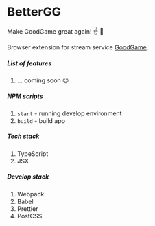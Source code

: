 # BetterGG
Make GoodGame great again! :point_up: :pig:

Browser extension for stream service [GoodGame](https:://goodgame.ru/).

##### List of features
1. ... coming soon :wink:

##### NPM scripts
1. `start` - running develop environment
1. `build` - build app

##### Tech stack
1. TypeScript
1. JSX

##### Develop stack
1. Webpack
1. Babel
1. Prettier
1. PostCSS
